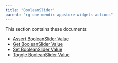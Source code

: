 ```yaml
---
title: "BooleanSlider"
parent: "rg-one-mendix-appstore-widgets-actions"
---
```


This section contains these documents:

* [Assert BooleanSlider Value](rg-one-assert-booleanslider-value)
* [Get BooleanSlider Value](rg-one-get-booleanslider-value)
* [Set BooleanSlider Value](rg-one-set-booleanslider-value)
* [Toggle BooleanSlider Value](rg-one-toggle-booleanslider-value)
